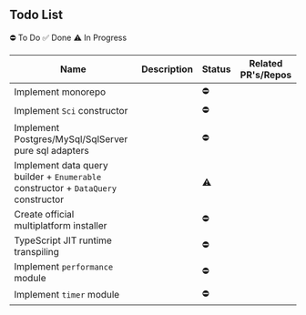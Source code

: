 ## Todo List

⛔ To Do
✅ Done
⚠️ In Progress

| Name | Description | Status | Related PR's/Repos |
| ---- | ----------- | ------ | ------- |
| Implement monorepo | | ⛔ | |
| Implement `Sci` constructor | | ⛔ | |
| Implement Postgres/MySql/SqlServer pure sql adapters | | ⛔ | |
| Implement data query builder + `Enumerable` constructor + `DataQuery` constructor | | ⚠️ | |
| Create official multiplatform installer | | ⛔ | |
| TypeScript JIT runtime transpiling | | ⛔ | |
| Implement `performance` module | | ⛔ | |
| Implement `timer` module | | ⛔ | |